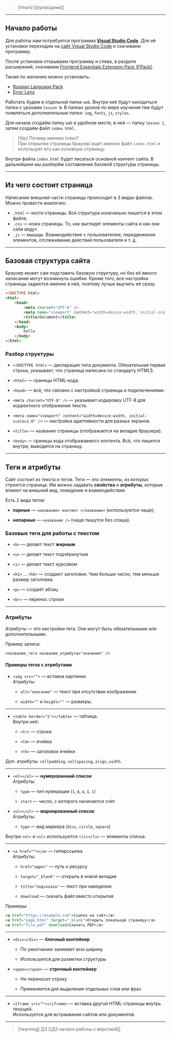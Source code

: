 >[!main]
>[[проводник]]

---

## Начало работы  

Для работы нам потребуется программа **<u>Visual Studio Code</u>**. Для её установки переходим на [сайт Visual Studio Code](https://code.visualstudio.com) и скачиваем программу.  

После установки открываем программу и слева, в разделе расширений, скачиваем [Frontend Essentials Extension Pack (FPack)](https://marketplace.visualstudio.com/items?itemName=SeyyedKhandon.fpack).  

Также по желанию можно установить:  
- [Russian Language Pack](https://marketplace.visualstudio.com/items?itemName=MS-CEINTL.vscode-language-pack-ru)  
- [Error Lens](https://marketplace.visualstudio.com/items?itemName=usernamehw.errorlens)  

Работать будем в отдельной папке `web`. Внутри неё будут находиться папки с уроками `lesson N`. В папках уроков по мере изучения тем будут появляться дополнительные папки: `img`, `fonts`, `js`, `styles`.  

Для начала создаём папку `web` в удобном месте, в ней — папку `lesson 1`, затем создаём файл `index.html`.  

>[!tip] Почему именно index?  
>При открытии страницы браузер ищет именно файл `index.html` и использует его как основную страницу.  

Внутри файла `index.html` будет писаться основной контент сайта. В дальнейшем мы разберём составление базовой структуры страницы.  

---

## Из чего состоит страница  

Написание внешней части страницы происходит в 3 видах файлов. Можно провести аналогию:  
- `.html` — кости страницы. Вся структура изначально пишется в этом файле.  
- `.css` — кожа страницы. То, как выглядят элементы сайта и как они себя ведут.  
- `.js` — мышцы. Взаимодействие с пользователем, передвижение элементов, отслеживание действий пользователя и т. д.  

---

## Базовая структура сайта  

Браузер может сам подставить базовую структуру, но без её явного написания могут возникнуть ошибки. Кроме того, все настройки страницы задаются именно в ней, поэтому лучше выучить её сразу.  

```html
<!DOCTYPE html>
<html>
	<head>
		<meta charset="UTF-8" />
		<meta name="viewport" content="width=device-width, initial-scale=1.0" />
		<title>Document</title>
	</head>
	<body>
		hello
	</body>
</html>
```

### Разбор структуры

- `<!DOCTYPE html>` — декларация типа документа. Обязательная первая строка, указывает, что страница написана по стандарту HTML5.

<div>

- `<html>` — границы HTML-кода.
    
- `<head>` — всё, что связано с настройкой страницы и подключениями.
    
- `<meta charset="UTF-8" />` — указывает кодировку UTF-8 для корректного отображения текста.
    
- `<meta name="viewport" content="width=device-width, initial-scale=1.0" />` — настройка адаптивности для разных экранов.
    
- `<title>` — название страницы (отображается на вкладке браузера).
    
- `<body>` — границы кода отображаемого контента. Всё, что пишется внутри, выводится на страницу.
    

---

## Теги и атрибуты

Сайт состоит из текста и тегов. Теги — это элементы, из которых строится страница. Им можно задавать **свойства** и **атрибуты**, которые влияют на внешний вид, поведение и взаимодействие.

Есть 2 вида тегов:

- **парные** — `<название> контент </название>` (используются чаще);
    
- **непарные** — `<название />` (чаще пишутся без слэша).
    

### Базовые теги для работы с текстом

- `<b>` — делает текст **жирным**
    
- `<u>` — делает текст подчёркнутым
    
- `<i>` — делает текст _курсивом_
    
- `<h1>` … `<h6>` — создают заголовки. Чем больше число, тем меньше размер заголовка.
    
- `<p>` — создаёт абзац
    
- `<br>` — перенос строки
    

---

### Атрибуты

Атрибуты — это настройки тега. Они могут быть обязательными или дополнительными.

Пример записи:

```html
<название_тега название_атрибута="значение" />
```

#### Примеры тегов с атрибутами

- `<img src="">` — вставка картинки.  
    Атрибуты:
    
    - `alt="описание"` — текст при отсутствии изображения.
        
    - `width=""` и `height=""` — размеры.
        

---

- `<table border="1"></table>` — таблица.  
    Внутри неё:
    
    - `<tr>` — строка
        
    - `<td>` — ячейка
        
    - `<th>` — заголовок ячейки
        

Доп. атрибуты: `cellpadding`, `cellspacing`, `align`, `width`.

---

- `<ol></ol>` — **нумерованный список**  
    Атрибуты:
    
    - `type` — тип нумерации (`1`, `A`, `a`, `I`, `i`)
        
    - `start` — число, с которого начинается счёт

<div>

- `<ul></ul>` — **маркированный список**  
    Атрибуты:
    
    - `type` — вид маркера (`disc`, `circle`, `square`)
        

Внутри `<ol>` и `<ul>` используются `<li></li>` — элементы списка.

---

- `<a href=""></a>` — гиперссылка  
    Атрибуты:
    
    - `href="адрес"` — путь к ресурсу
        
    - `target="_blank"` — открыть в новой вкладке
        
    - `title="подсказка"` — текст при наведении
        
    - `download` — скачать файл вместо открытия
        

Примеры:

```html
<a href="https://example.com">Ссылка на сайт</a>
<a href="page.html" target="_blank">Открыть локальную страницу</a> 
<a href="file.pdf" download>Скачать PDF</a>
```

---

- `<div></div>` — **блочный контейнер**
    
    - По умолчанию занимает всю ширину
        
    - Используется для разметки структуры

<div>

- `<span></span>` — **строчный контейнер**
    
    - Не переносит строку
        
    - Применяется для выделения отдельных слов или фраз
        

---

- `<iframe src=""></iframe>` — вставка другой HTML-страницы внутрь текущей.  
    Используется для встраивания сайтов или документов.

---

>[!warning] ДЗ
>[[ДЗ начало работы с версткой]]